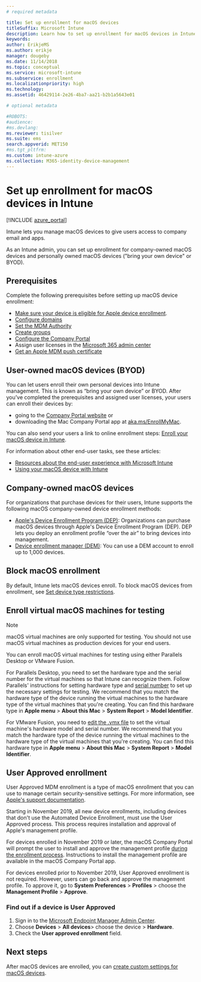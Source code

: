 ```yaml
---
# required metadata

title: Set up enrollment for macOS devices
titleSuffix: Microsoft Intune
description: Learn how to set up enrollment for macOS devices in Intune.
keywords:
author: ErikjeMS
ms.author: erikje
manager: dougeby
ms.date: 11/14/2018
ms.topic: conceptual
ms.service: microsoft-intune
ms.subservice: enrollment
ms.localizationpriority: high
ms.technology:
ms.assetid: 46429114-2e26-4ba7-aa21-b2b1a5643e01

# optional metadata

#ROBOTS:
#audience:
#ms.devlang:
ms.reviewer: tisilver
ms.suite: ems
search.appverid: MET150
#ms.tgt_pltfrm:
ms.custom: intune-azure
ms.collection: M365-identity-device-management
---
```


# Set up enrollment for macOS devices in Intune

[!INCLUDE [azure_portal](../includes/azure_portal.md)]

Intune lets you manage macOS devices to give users access to company email and apps.

As an Intune admin, you can set up enrollment for company-owned macOS devices and personally owned macOS devices ("bring your own device" or BYOD). 

## Prerequisites

Complete the following prerequisites before setting up macOS device enrollment:

- [Make sure your device is eligible for Apple device enrollment](https://support.apple.com/en-us/HT204142#eligibility).
- [Configure domains](../fundamentals/custom-domain-name-configure.md)
- [Set the MDM Authority](../fundamentals/mdm-authority-set.md)
- [Create groups](../fundamentals/groups-add.md)
- [Configure the Company Portal](../apps/company-portal-app.md)
- Assign user licenses in the [Microsoft 365 admin center](https://go.microsoft.com/fwlink/p/?LinkId=698854)
- [Get an Apple MDM push certificate](../enrollment/apple-mdm-push-certificate-get.md)

## User-owned macOS devices (BYOD)

You can let users enroll their own personal devices into Intune management. This is known as “bring your own device” or BYOD. After you’ve completed the prerequisites and assigned user licenses, your users can enroll their devices by:
- going to the [Company Portal website](https://portal.manage.microsoft.com) or
- downloading the Mac Company Portal app at [aka.ms/EnrollMyMac](https://aka.ms/EnrollMyMac).

You can also send your users a link to online enrollment steps: [Enroll your macOS device in Intune](https://docs.microsoft.com/intune-user-help/enroll-your-device-in-intune-macos).

For information about other end-user tasks, see these articles:

- [Resources about the end-user experience with Microsoft Intune](../fundamentals/end-user-educate.md)
- [Using your macOS device with Intune](/intune-user-help/using-your-macos-device-with-intune)

## Company-owned macOS devices
For organizations that purchase devices for their users, Intune supports the following macOS company-owned device enrollment methods:
- [Apple's Device Enrollment Program (DEP)](device-enrollment-program-enroll-macos.md): Organizations can purchase macOS devices through Apple's Device Enrollment Program (DEP). DEP lets you deploy an enrollment profile “over the air” to bring devices into management.
- [Device enrollment manager (DEM)](device-enrollment-manager-enroll.md): You can use a DEM account to enroll up to 1,000 devices.

## Block macOS enrollment
By default, Intune lets macOS devices enroll. To block macOS devices from enrollment, see [Set device type restrictions](enrollment-restrictions-set.md).

## Enroll virtual macOS machines for testing

> [!NOTE]
> macOS virtual machines are only supported for testing. You should not use macOS virtual machines as production devices for your end users. 

You can enroll macOS virtual machines for testing using either Parallels Desktop or VMware Fusion. 

For Parallels Desktop, you need to set the hardware type and the serial number for the virtual machines so that Intune can recognize them. Follow Parallels' instructions for setting hardware type and [serial number](http://kb.parallels.com/123455) to set up the necessary settings for testing. We recommend that you match the hardware type of the device running the virtual machines to the hardware type of the virtual machines that you're creating. You can find this hardware type in **Apple menu** > **About this Mac** > **System Report** > **Model Identifier**. 

For VMware Fusion, you need to [edit the .vmx file](https://kb.vmware.com/s/article/1014782) to set the virtual machine's hardware model and serial number. We recommend that you match the hardware type of the device running the virtual machines to the hardware type of the virtual machines that you're creating. You can find this hardware type in **Apple menu** > **About this Mac** > **System Report** > **Model Identifier**. 

## User Approved enrollment
User Approved MDM enrollment is a type of macOS enrollment that you can use to manage certain security-sensitive settings. For more information, see [Apple's support documentation](https://support.apple.com/HT208019).

Starting in November 2019, all new device enrollments, including devices that don't use the Automated Device Enrollment, must use the User Approved process. This process requires installation and approval of Apple's management profile.

For devices enrolled in November 2019 or later, the macOS Company Portal will prompt the user to install and approve the management profile [during the enrollment process](https://docs.microsoft.com/intune-user-help/enroll-your-device-in-intune-macos-cp). Instructions to install the management profile are available in the macOS Company Portal app.

For devices enrolled prior to November 2019, User Approved enrollment is not required. However, users can go back and approve the management profile. To approve it, go to **System Preferences** > **Profiles** > choose the **Management Profile** > **Approve**.

### Find out if a device is User Approved
1. Sign in to the [Microsoft Endpoint Manager Admin Center](https://go.microsoft.com/fwlink/?linkid=2109431).
2. Choose **Devices** > **All devices**> choose the device > **Hardware**.
3. Check the **User approved enrollment** field.


## Next steps

After macOS devices are enrolled, you can [create custom settings for macOS devices](../configuration/custom-settings-macos.md).
